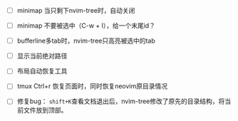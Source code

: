 - [ ] minimap 当只剩下nvim-tree时，自动关闭
- [ ] minimap 不要被选中（C-w + l），给一个末尾id？
- [ ] bufferline多tab时，nvim-tree只高亮被选中的tab

- [ ] 显示当前绝对路径
- [ ] 布局自动恢复工具

- [ ] tmux Ctrl+r 恢复页面时，同时恢复neovim原目录情况
- [ ] 修复bug： `shift+K`查看文档退出后，nvim-tree修改了原先的目录结构，将当前文件放到顶部。
